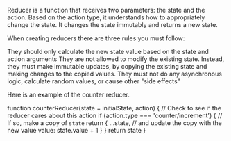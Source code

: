 Reducer is a function that receives two parameters: the state and the action. Based on the action type, it understands how to appropriately change the state. It changes the state immutably and returns a new state.

When creating reducers there are three rules you must follow:

They should only calculate the new state value based on the state and action arguments
They are not allowed to modify the existing state. Instead, they must make immutable updates, by copying the existing state and making changes to the copied values.
They must not do any asynchronous logic, calculate random values, or cause other "side effects"

Here is an example of the counter reducer.

function counterReducer(state = initialState, action) {
 // Check to see if the reducer cares about this action
 if (action.type === 'counter/increment') {
   // If so, make a copy of `state`
   return {
     ...state,
     // and update the copy with the new value
     value: state.value + 1
   }
 }
 return state
}
